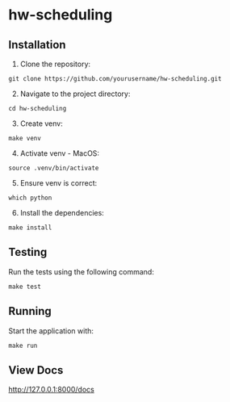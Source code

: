 # hw-scheduling

## Installation

1. Clone the repository:
  ```
  git clone https://github.com/yourusername/hw-scheduling.git
  ```
2. Navigate to the project directory:
  ```
  cd hw-scheduling
  ```
3. Create venv:
  ```
  make venv
  ```
4. Activate venv - MacOS:
  ```
  source .venv/bin/activate
  ```
5. Ensure venv is correct:
  ```
  which python
  ```
6. Install the dependencies:
  ```
  make install
  ```

## Testing

Run the tests using the following command:
```
make test
```

## Running

Start the application with:
```
make run
```

## View Docs
http://127.0.0.1:8000/docs